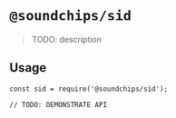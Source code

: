 # `@soundchips/sid`

> TODO: description

## Usage

```
const sid = require('@soundchips/sid');

// TODO: DEMONSTRATE API
```
